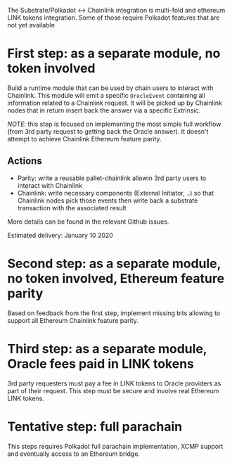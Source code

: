 The Substrate/Polkadot <-> Chainlink integration is multi-fold and ethereum LINK tokens integration. Some of those require Polkadot features that are not yet available 

# First step: as a separate module, no token involved

Build a runtime module that can be used by chain users to interact with Chainlink.
This module will emit a specific `OracleEvent` containing all information related to a Chainlink request. It will be picked up by Chainlink nodes that in return insert back the answer via a specific Extrinsic.

_NOTE_: this step is focused on implementing the most simple full workflow (from 3rd party request to getting back the Oracle answer). It doesn't attempt to achieve Chainlink Ethereum feature parity.

## Actions

* Parity: write a reusable pallet-chainlink allowin 3rd party users to interact with Chainlink
* Chainlink: write necessary components (External Initiator, ..) so that Chainlink nodes pick those events then write back a substrate transaction with the associated result

More details can be found in the relevant Github issues.

Estimated delivery: January 10 2020

# Second step: as a separate module, no token involved, Ethereum feature parity

Based on feedback from the first step, implement missing bits allowing to support all Ethereum Chainlink feature parity.

# Third step: as a separate module, Oracle fees paid in LINK tokens

3rd party requesters must pay a fee in LINK tokens to Oracle providers as part of their request.
This step must be secure and involve real Ethereum LINK tokens.

# Tentative step: full parachain

This steps requires Polkadot full parachain implementation, XCMP support and eventually access to an Ethereum bridge.